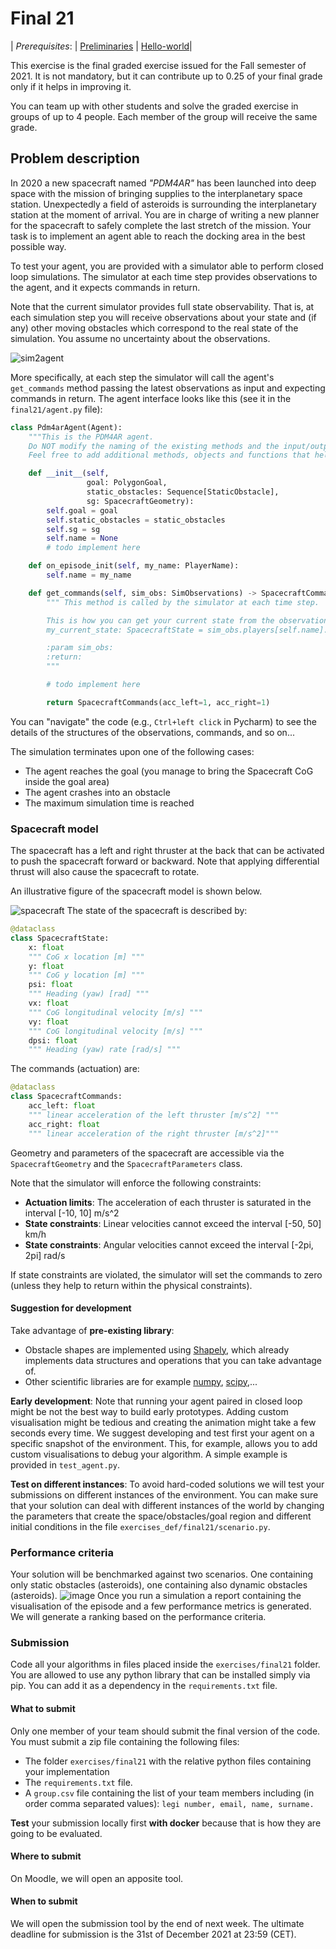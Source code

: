 # Final 21

| _Prerequisites_:    | [Preliminaries](00-preliminaries.md) | [Hello-world](01-helloworld.md)|

This exercise is the final graded exercise issued for the Fall semester of 2021.
It is not mandatory, but it can contribute up to 0.25 of your final grade only if it helps in improving it.

You can team up with other students and solve the graded exercise in groups of up to 4 people. 
Each member of the group will receive the same grade.

## Problem description
In 2020 a new spacecraft named _"PDM4AR"_ has been launched into deep space with the mission of bringing supplies to the interplanetary space station.
Unexpectedly a field of asteroids is surrounding the interplanetary station at the moment of arrival. 
You are in charge of writing a new planner for the spacecraft to safely complete the last stretch of the mission.
Your task is to implement an agent able to reach the docking area in the best possible way.

To test your agent, you are provided with a simulator able to perform closed loop simulations.
The simulator at each time step provides observations to the agent, and it expects commands in return. 

Note that the current simulator provides full state observability. 
That is, at each simulation step you will receive observations about your state and (if any) other moving obstacles which correspond to the real state of the simulation.
You assume no uncertainty about the observations.

![sim2agent](https://user-images.githubusercontent.com/18750753/144580159-d4d29506-03b2-49b9-b4b8-3cde701cc7d4.png)

More specifically, at each step the simulator will call the agent's `get_commands` method passing the latest observations as input and expecting commands in return.
The agent interface looks like this (see it in the `final21/agent.py` file):
```python
class Pdm4arAgent(Agent):
    """This is the PDM4AR agent.
    Do NOT modify the naming of the existing methods and the input/output types.
    Feel free to add additional methods, objects and functions that help you to solve the task"""

    def __init__(self,
                 goal: PolygonGoal,
                 static_obstacles: Sequence[StaticObstacle],
                 sg: SpacecraftGeometry):
        self.goal = goal
        self.static_obstacles = static_obstacles
        self.sg = sg
        self.name = None
        # todo implement here

    def on_episode_init(self, my_name: PlayerName):
        self.name = my_name

    def get_commands(self, sim_obs: SimObservations) -> SpacecraftCommands:
        """ This method is called by the simulator at each time step.

        This is how you can get your current state from the observations:
        my_current_state: SpacecraftState = sim_obs.players[self.name].state

        :param sim_obs:
        :return:
        """

        # todo implement here

        return SpacecraftCommands(acc_left=1, acc_right=1)
```
You can "navigate" the code (e.g., `Ctrl+left click` in Pycharm) to see the details of the structures of the observations, commands, and so on... 

The simulation terminates upon one of the following cases:
- The agent reaches the goal (you manage to bring the Spacecraft CoG inside the goal area)
- The agent crashes into an obstacle
- The maximum simulation time is reached

### Spacecraft model
The spacecraft has a left and right thruster at the back that can be activated to push the spacecraft forward or backward.
Note that applying differential thrust will also cause the spacecraft to rotate.

An illustrative figure  of the spacecraft model is shown below.

![spacecraft](https://user-images.githubusercontent.com/18750753/144763494-d0dc0d49-482c-4490-bca9-40149be51800.png)
The state of the spacecraft is described by:
```python
@dataclass
class SpacecraftState:
    x: float
    """ CoG x location [m] """
    y: float
    """ CoG y location [m] """
    psi: float
    """ Heading (yaw) [rad] """
    vx: float
    """ CoG longitudinal velocity [m/s] """
    vy: float
    """ CoG longitudinal velocity [m/s] """
    dpsi: float
    """ Heading (yaw) rate [rad/s] """
```
The commands (actuation) are:
```python
@dataclass
class SpacecraftCommands:
    acc_left: float
    """ linear acceleration of the left thruster [m/s^2] """
    acc_right: float
    """ linear acceleration of the right thruster [m/s^2]"""
```

Geometry and parameters of the spacecraft are accessible via the `SpacecraftGeometry` and the `SpacecraftParameters` class. 

Note that the simulator will enforce the following constraints:
- **Actuation limits**: The acceleration of each thruster is saturated in the interval [-10, 10] m/s^2
- **State constraints**: Linear velocities cannot exceed the interval [-50, 50] km/h
- **State constraints**: Angular velocities cannot exceed the interval [-2pi, 2pi] rad/s

If state constraints are violated, the simulator will set the commands to zero (unless they help to return within the physical constraints).

#### Suggestion for development
Take advantage of **pre-existing library**:
- Obstacle shapes are implemented using [Shapely](https://shapely.readthedocs.io/en/stable/), 
which already implements data structures and operations that you can take advantage of.
- Other scientific libraries are for example [numpy](https://numpy.org/), [scipy](https://www.scipy.org/),...


**Early development**: 
Note that running your agent paired in closed loop might be not the best way to build early prototypes.
Adding custom visualisation might be tedious and creating the animation might take a few seconds every time.
We suggest developing and test first your agent on a specific snapshot of the environment.
This, for example, allows you to add custom visualisations to debug your algorithm.
A simple example is provided in `test_agent.py`.

**Test on different instances**:
To avoid hard-coded solutions we will test your submissions on different instances of the environment.
You can make sure that your solution can deal with different instances of the world by changing the parameters that create the space/obstacles/goal region and different initial conditions in the file `exercises_def/final21/scenario.py`.

### Performance criteria
Your solution will be benchmarked against two scenarios. 
One containing only static obstacles (asteroids), one containing also dynamic obstacles (asteroids).
![image](https://user-images.githubusercontent.com/18750753/144765049-ffed6186-8269-4380-b382-a8e049ca7d39.png)
Once you run a simulation a report containing the visualisation of the episode and a few performance metrics is generated.
We will generate a ranking based on the performance criteria.

### Submission 
Code all your algorithms in files placed inside the `exercises/final21` folder. 
You are allowed to use any python library that can be installed simply via pip. 
You can add it as a dependency in the `requirements.txt` file.

#### What to submit
Only one member of your team should submit the final version of the code.
You must submit a zip file containing the following files:

- The folder `exercises/final21` with the relative python files containing your implementation
- The `requirements.txt` file.
- A `group.csv` file containing the list of your team members including (in order comma separated values): `legi number, email, name, surname.`

**Test** your submission locally first **with docker** because that is how they are going to be evaluated.

#### Where to submit
On Moodle, we will open an apposite tool.

#### When to submit
We will open the submission tool by the end of next week.
The ultimate deadline for submission is the 31st of December 2021 at 23:59 (CET).


